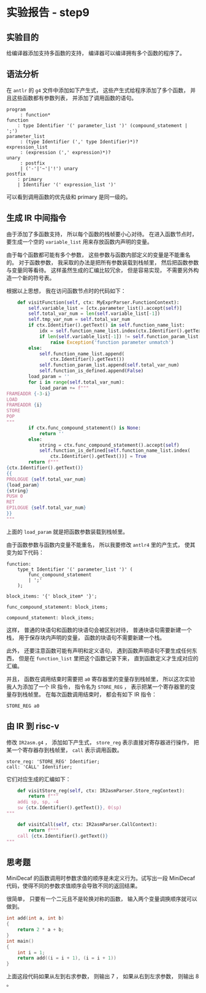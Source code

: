 # 实验报告 - step9

## 实验目的

给编译器添加支持多函数的支持， 编译器可以编译拥有多个函数的程序了。

## 语法分析

在 `antlr` 的 `g4` 文件中添加如下产生式， 这些产生式给程序添加了多个函数， 并且这些函数都有参数列表， 并添加了调用函数的语句。

```
program
     : function*
function
    : type Identifier '(' parameter_list ')' (compound_statement | ';')
parameter_list
     : (type Identifier (',' type Identifier)*)?
expression_list
     : (expression (',' expression)*)?
unary
     : postfix
     | ('-'|'~'|'!') unary
postfix
    : primary
    | Identifier '(' expression_list ')'
```

可以看到调用函数的优先级和 primary 是同一级的。

## 生成 IR 中间指令

由于添加了多函数支持， 所以每个函数的栈帧要小心对待。 在进入函数节点时， 要生成一个空的 `variable_list` 用来存放函数内声明的变量。

由于每个函数都可能有多个参数， 这些参数与函数内部定义的变量是不能重名的。 对于函数参数， 我采取的办法是把所有参数装载到栈帧里， 然后把函数参数与变量同等看待。 这样虽然生成的汇编比较冗余， 但是容易实现， 不需要另外构造一个新的符号表。

根据以上思想， 我在访问函数节点时的代码如下：

```python
    def visitFunction(self, ctx: MyExprParser.FunctionContext):
        self.variable_list = [ctx.parameter_list().accept(self)]
        self.total_var_num = len(self.variable_list[-1])
        self.tmp_var_num = self.total_var_num
        if ctx.Identifier().getText() in self.function_name_list:
            idx = self.function_name_list.index(ctx.Identifier().getText())
            if len(self.variable_list[-1]) != self.function_param_list[idx]:
                raise Exception('function parameter unmatch')
        else:
            self.function_name_list.append(
                ctx.Identifier().getText())
            self.function_param_list.append(self.total_var_num)
            self.function_is_defined.append(False)
        load_param = ''
        for i in range(self.total_var_num):
            load_param += f"""
FRAMEADDR {-3-i}
LOAD
FRAMEADDR {i}
STORE
POP
"""
        if ctx.func_compound_statement() is None:
            return ''
        else:
            string = ctx.func_compound_statement().accept(self)
            self.function_is_defined[self.function_name_list.index(
                ctx.Identifier().getText())] = True
        return f"""
{ctx.Identifier().getText()}
{{
PROLOGUE {self.total_var_num}
{load_param}
{string}
PUSH 0
RET
EPILOGUE {self.total_var_num}
}}
"""
```

上面的 `load_param` 就是把函数参数装载到栈帧里。

由于函数参数与函数内变量不能重名， 所以我要修改 `antlr4` 里的产生式， 使其变为如下代码：

```
function:
	type_t Identifier '(' parameter_list ')' (
		func_compound_statement
		| ';'
	);

block_items: '{' block_item* '}';

func_compound_statement: block_items;

compound_statement: block_items;
```

这样， 普通的块语句和函数的块语句会被区别对待， 普通块语句需要新建一个栈， 用于保存块内声明的变量， 函数的块语句不需要新建一个栈。

此外， 还要注意函数可能有声明和定义语句， 遇到函数声明语句不要生成任何东西， 但是在 `function_list` 里把这个函数记录下来， 直到函数定义才生成对应的汇编。

并且， 函数在调用结束时需要把 `a0` 寄存器里的变量存到栈帧里， 所以这次实验我人为添加了一个 IR 指令， 指令名为 `STORE_REG` ， 表示把某一个寄存器里的变量存到栈帧里。 在每次函数调用结束时， 都会有如下 IR 指令：

```
STORE_REG a0
```

## 由 IR 到 risc-v

修改 `IR2asm.g4` ， 添加如下产生式， `store_reg` 表示直接对寄存器进行操作， 把某一个寄存器存到栈帧里， `call` 表示调用函数。

```
store_reg: 'STORE_REG' Identifier;
call: 'CALL' Identifier;
```

它们对应生成的汇编如下：

```python
    def visitStore_reg(self, ctx: IR2asmParser.Store_regContext):
        return f"""
    addi sp, sp, -4
    sw {ctx.Identifier().getText()}, 0(sp)
"""

    def visitCall(self, ctx: IR2asmParser.CallContext):
        return f"""
    call {ctx.Identifier().getText()}
"""
```

## 思考题

MiniDecaf 的函数调用时参数求值的顺序是未定义行为。试写出一段 MiniDecaf 代码，使得不同的参数求值顺序会导致不同的返回结果。

很简单， 只要有一个二元且不是轮换对称的函数， 输入两个变量调换顺序就可以做到。

```c
int add(int a, int b)
{
	return 2 * a + b;
}
int main()
{
	int i = 1;
	return add((i = i + 1), (i = i + 1))
}
```

上面这段代码如果从左到右求参数， 则输出 7 ， 如果从右到左求参数， 则输出 8 。